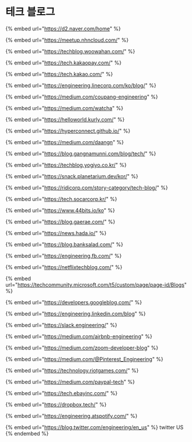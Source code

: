 # 테크 블로그

{% embed url="https://d2.naver.com/home" %}

{% embed url="https://meetup.nhncloud.com/" %}

{% embed url="https://techblog.woowahan.com/" %}

{% embed url="https://tech.kakaopay.com/" %}

{% embed url="https://tech.kakao.com/" %}

{% embed url="https://engineering.linecorp.com/ko/blog/" %}

{% embed url="https://medium.com/coupang-engineering" %}

{% embed url="https://medium.com/watcha" %}

{% embed url="https://helloworld.kurly.com/" %}

{% embed url="https://hyperconnect.github.io/" %}

{% embed url="https://medium.com/daangn" %}

{% embed url="https://blog.gangnamunni.com/blog/tech/" %}

{% embed url="https://techblog.yogiyo.co.kr/" %}

{% embed url="https://snack.planetarium.dev/kor/" %}

{% embed url="https://ridicorp.com/story-category/tech-blog/" %}

{% embed url="https://tech.socarcorp.kr/" %}

{% embed url="https://www.44bits.io/ko" %}

{% embed url="https://blog.gaerae.com/" %}

{% embed url="https://news.hada.io/" %}

{% embed url="https://blog.banksalad.com/" %}

{% embed url="https://engineering.fb.com/" %}

{% embed url="https://netflixtechblog.com/" %}

{% embed url="https://techcommunity.microsoft.com/t5/custom/page/page-id/Blogs" %}

{% embed url="https://developers.googleblog.com/" %}

{% embed url="https://engineering.linkedin.com/blog" %}

{% embed url="https://slack.engineering/" %}

{% embed url="https://medium.com/airbnb-engineering" %}

{% embed url="https://medium.com/zoom-developer-blog" %}

{% embed url="https://medium.com/@Pinterest_Engineering" %}

{% embed url="https://technology.riotgames.com/" %}

{% embed url="https://medium.com/paypal-tech" %}

{% embed url="https://tech.ebayinc.com/" %}

{% embed url="https://dropbox.tech/" %}

{% embed url="https://engineering.atspotify.com/" %}

{% embed url="https://blog.twitter.com/engineering/en_us" %}
twitter US
{% endembed %}
